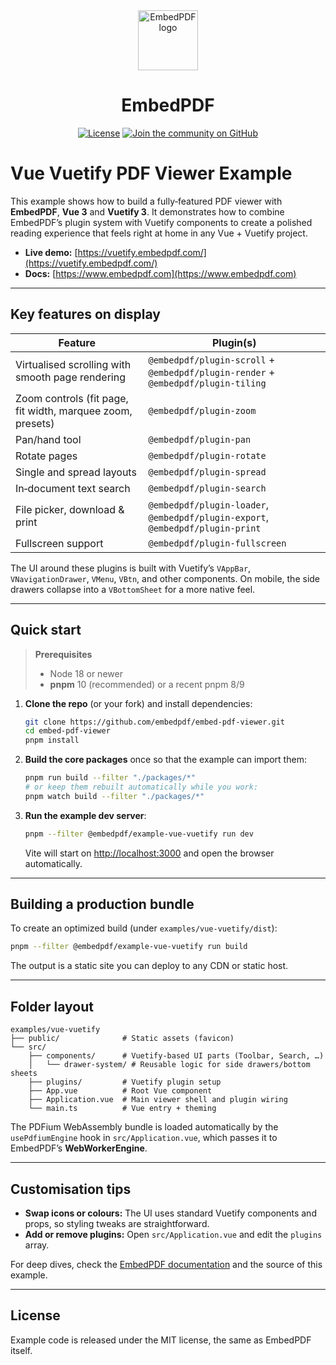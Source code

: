 <div align="center">
  <a href="https://www.embedpdf.com">
    <img alt="EmbedPDF logo" src="https://www.embedpdf.com/logo-192.png" height="96">
  </a>

  <h1>EmbedPDF</h1>

  <!-- Badges -->

<a href="https://github.com/embedpdf/embed-pdf-viewer/blob/main/LICENSE"><img alt="License" src="https://img.shields.io/npm/l/@embedpdf/pdfium.svg?style=for-the-badge&labelColor=000000"></a>
<a href="https://github.com/embedpdf/embed-pdf-viewer/discussions"><img alt="Join the community on GitHub" src="https://img.shields.io/badge/Join%20the%20community-blueviolet.svg?style=for-the-badge&labelColor=000000"></a>

</div>

# Vue Vuetify PDF Viewer Example

This example shows how to build a fully‑featured PDF viewer with **EmbedPDF**, **Vue 3** and **Vuetify 3**. It demonstrates how to combine EmbedPDF’s plugin system with Vuetify components to create a polished reading experience that feels right at home in any Vue + Vuetify project.

- **Live demo:** [https://vuetify.embedpdf.com/](https://vuetify.embedpdf.com/)
- **Docs:** [https://www.embedpdf.com](https://www.embedpdf.com)

---

## Key features on display

| Feature                                                    | Plugin(s)                                                                         |
| ---------------------------------------------------------- | --------------------------------------------------------------------------------- |
| Virtualised scrolling with smooth page rendering           | `@embedpdf/plugin-scroll` + `@embedpdf/plugin-render` + `@embedpdf/plugin-tiling` |
| Zoom controls (fit page, fit width, marquee zoom, presets) | `@embedpdf/plugin-zoom`                                                           |
| Pan/hand tool                                              | `@embedpdf/plugin-pan`                                                            |
| Rotate pages                                               | `@embedpdf/plugin-rotate`                                                         |
| Single and spread layouts                                  | `@embedpdf/plugin-spread`                                                         |
| In‑document text search                                    | `@embedpdf/plugin-search`                                                         |
| File picker, download & print                              | `@embedpdf/plugin-loader`, `@embedpdf/plugin-export`, `@embedpdf/plugin-print`    |
| Fullscreen support                                         | `@embedpdf/plugin-fullscreen`                                                     |

The UI around these plugins is built with Vuetify’s `VAppBar`, `VNavigationDrawer`, `VMenu`, `VBtn`, and other components. On mobile, the side drawers collapse into a `VBottomSheet` for a more native feel.

---

## Quick start

> **Prerequisites**
>
> - Node 18 or newer
> - **pnpm** 10 (recommended) or a recent pnpm 8/9

1.  **Clone the repo** (or your fork) and install dependencies:

    ```bash
    git clone https://github.com/embedpdf/embed-pdf-viewer.git
    cd embed-pdf-viewer
    pnpm install
    ```

2.  **Build the core packages** once so that the example can import them:

    ```bash
    pnpm run build --filter "./packages/*"
    # or keep them rebuilt automatically while you work:
    pnpm watch build --filter "./packages/*"
    ```

3.  **Run the example dev server**:

    ```bash
    pnpm --filter @embedpdf/example-vue-vuetify run dev
    ```

    Vite will start on [http://localhost:3000](http://localhost:3000) and open the browser automatically.

---

## Building a production bundle

To create an optimized build (under `examples/vue-vuetify/dist`):

```bash
pnpm --filter @embedpdf/example-vue-vuetify run build
```

The output is a static site you can deploy to any CDN or static host.

---

## Folder layout

```
examples/vue-vuetify
├── public/              # Static assets (favicon)
└── src/
    ├── components/      # Vuetify‑based UI parts (Toolbar, Search, …)
    │   └── drawer-system/ # Reusable logic for side drawers/bottom sheets
    ├── plugins/         # Vuetify plugin setup
    ├── App.vue          # Root Vue component
    ├── Application.vue  # Main viewer shell and plugin wiring
    └── main.ts          # Vue entry + theming
```

The PDFium WebAssembly bundle is loaded automatically by the `usePdfiumEngine` hook in `src/Application.vue`, which passes it to EmbedPDF’s **WebWorkerEngine**.

---

## Customisation tips

- **Swap icons or colours:** The UI uses standard Vuetify components and props, so styling tweaks are straightforward.
- **Add or remove plugins:** Open `src/Application.vue` and edit the `plugins` array.

For deep dives, check the [EmbedPDF documentation](https://www.embedpdf.com) and the source of this example.

---

## License

Example code is released under the MIT license, the same as EmbedPDF itself.
